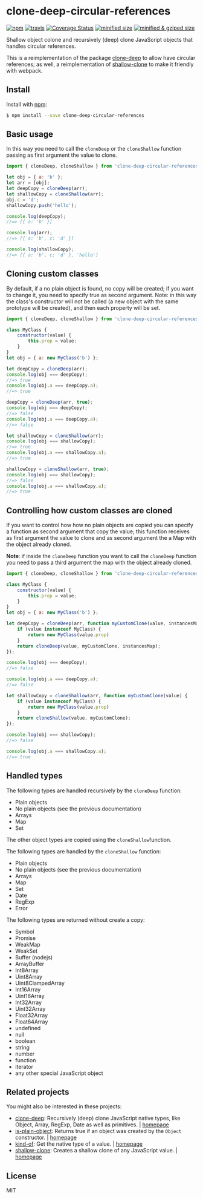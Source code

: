 # clone-deep-circular-references

[![npm](https://img.shields.io/npm/v/clone-deep-circular-references.svg)](http://npm.im/clone-deep-circular-references)
[![travis](https://travis-ci.org/juanluispaz/clone-deep-circular-references.svg?branch=master)](https://travis-ci.org/juanluispaz/clone-deep-circular-references)
[![Coverage Status](https://img.shields.io/coveralls/juanluispaz/clone-deep-circular-references/master.svg)](https://coveralls.io/github/juanluispaz/clone-deep-circular-references?branch=master)
[![minified size](https://badgen.net/bundlephobia/min/clone-deep-circular-references)](https://bundlephobia.com/result?p=clone-deep-circular-references)
[![minified & gziped size](https://badgen.net/bundlephobia/minzip/clone-deep-circular-references)](https://bundlephobia.com/result?p=clone-deep-circular-references)

Shallow object colone and recursively (deep) clone JavaScript objects that handles circular references.

This is a reimplementation of the package [clone-deep](https://www.npmjs.com/package/clone-deep) to allow have circular references; as well, a reimplementation of [shallow-clone](https://www.npmjs.com/package/shallow-clone) to make it friendly with webpack.

## Install

Install with [npm](https://www.npmjs.com/):

```sh
$ npm install --save clone-deep-circular-references
```

## Basic usage

In this way you need to call the `cloneDeep` or the `cloneShallow` function passing as first argument the value to clone.

```js
import { cloneDeep, cloneShallow } from 'clone-deep-circular-references';

let obj = { a: 'b' };
let arr = [obj];
let deepCopy = cloneDeep(arr);
let shallowCopy = cloneShallow(arr);
obj.c = 'd';
shallowCopy.push('hello');

console.log(deepCopy);
//=> [{ a: 'b' }]

console.log(arr);
//=> [{ a: 'b', c: 'd' }]

console.log(shallowCopy);
//=> [{ a: 'b', c: 'd' }, 'hello']
```

## Cloning custom classes

By default, if a no plain object is found, no copy will be created; if you want to change it, you need to specify true as second argument. Note: in this way the class's constructor will not be called (a new object with the same prototype will be created), and then each property will be set.

```js
import { cloneDeep, cloneShallow } from 'clone-deep-circular-references';

class MyClass {
    constructor(value) {
        this.prop = value;
    }
}
let obj = { a: new MyClass('b') };

let deepCopy = cloneDeep(arr);
console.log(obj === deepCopy);
//=> true
console.log(obj.a === deepCopy.a);
//=> true

deepCopy = cloneDeep(arr, true);
console.log(obj === deepCopy);
//=> false
console.log(obj.a === deepCopy.a);
//=> false

let shallowCopy = cloneShallow(arr);
console.log(obj === shallowCopy);
//=> true
console.log(obj.a === shallowCopy.a);
//=> true

shallowCopy = cloneShallow(arr, true);
console.log(obj === shallowCopy);
//=> false
console.log(obj.a === shallowCopy.a);
//=> true
```

## Controlling how custom classes are cloned

If you want to control how how no plain objects are copied you can specify a function as second argument that copy the value; this function receives as first argument the value to clone and as second argument the a Map with the object already cloned.

**Note**: if inside the `cloneDeep` function you want to call the `cloneDeep` function you need to pass a third argument the map with the object already cloned.

```js
import { cloneDeep, cloneShallow } from 'clone-deep-circular-references';

class MyClass {
    constructor(value) {
        this.prop = value;
    }
}
let obj = { a: new MyClass('b') };

let deepCopy = cloneDeep(arr, function myCustomClone(value, instancesMap) {
    if (value instanceof MyClass) {
        return new MyClass(value.prop)
    }
    return cloneDeep(value, myCustomClone, instancesMap);
});

console.log(obj === deepCopy);
//=> false

console.log(obj.a === deepCopy.a);
//=> false

let shallowCopy = cloneShallow(arr, function myCustomClone(value) {
    if (value instanceof MyClass) {
        return new MyClass(value.prop)
    }
    return cloneShallow(value, myCustomClone);
});

console.log(obj === shallowCopy);
//=> false

console.log(obj.a === shallowCopy.a);
//=> true
```

## Handled types

The following types are handled recursively by the `cloneDeep` function:
* Plain objects
* No plain objects (see the previous documentation)
* Arrays
* Map
* Set

The other object types are copied using the `cloneShallow`function.

The following types are handled by the `cloneShallow` function:
* Plain objects
* No plain objects (see the previous documentation)
* Arrays
* Map
* Set
* Date
* RegExp
* Error

The following types are returned without create a copy:
* Symbol
* Promise
* WeakMap
* WeakSet
* Buffer (nodejs)
* ArrayBuffer
* Int8Array
* Uint8Array
* Uint8ClampedArray
* Int16Array
* Uint16Array
* Int32Array
* Uint32Array
* Float32Array
* Float64Array
* undefined
* null
* boolean
* string
* number
* function
* iterator
* any other special JavaScript object

## Related projects

You might also be interested in these projects:

* [clone-deep](https://www.npmjs.com/package/clone-deep): Recursively (deep) clone JavaScript native types, like Object, Array, RegExp, Date as well as primitives. | [homepage](https://github.com/jonschlinkert/clone-deep "Recursively (deep) clone JavaScript native types, like Object, Array, RegExp, Date as well as primitives.")
* [is-plain-object](https://www.npmjs.com/package/is-plain-object): Returns true if an object was created by the `Object` constructor. | [homepage](https://github.com/jonschlinkert/is-plain-object "Returns true if an object was created by the `Object` constructor.")
* [kind-of](https://www.npmjs.com/package/kind-of): Get the native type of a value. | [homepage](https://github.com/jonschlinkert/kind-of "Get the native type of a value.")
* [shallow-clone](https://www.npmjs.com/package/shallow-clone): Creates a shallow clone of any JavaScript value. | [homepage](https://github.com/jonschlinkert/shallow-clone "Creates a shallow clone of any JavaScript value.")

## License

MIT

<!--
Edited with: https://stackedit.io/app
-->